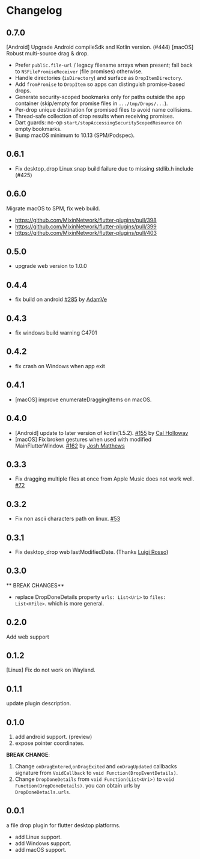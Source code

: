 # Changelog

## 0.7.0

[Android] Upgrade Android compileSdk and Kotlin version. (#444) 
[macOS] Robust multi-source drag & drop.

* Prefer `public.file-url` / legacy filename arrays when present; fall back to
  `NSFilePromiseReceiver` (file promises) otherwise.
* Handle directories (`isDirectory`) and surface as `DropItemDirectory`.
* Add `fromPromise` to `DropItem` so apps can distinguish promise-based drops.
* Generate security-scoped bookmarks only for paths outside the app container
  (skip/empty for promise files in `.../tmp/Drops/...`).
* Per-drop unique destination for promised files to avoid name collisions.
* Thread-safe collection of drop results when receiving promises.
* Dart guards: no-op `start/stopAccessingSecurityScopedResource` on empty
  bookmarks.
* Bump macOS minimum to 10.13 (SPM/Podspec).

## 0.6.1

* Fix desktop_drop Linux snap build failure due to missing stdlib.h include (#425)

## 0.6.0

Migrate macOS to SPM, fix web build.

* https://github.com/MixinNetwork/flutter-plugins/pull/398
* https://github.com/MixinNetwork/flutter-plugins/pull/399
* https://github.com/MixinNetwork/flutter-plugins/pull/403

## 0.5.0

* upgrade web version to 1.0.0

## 0.4.4

* fix build on android [#285](https://github.com/MixinNetwork/flutter-plugins/pull/285)
  by [AdamVe](https://github.com/AdamVe)

## 0.4.3

* fix windows build warning C4701

## 0.4.2

* fix crash on Windows when app exit

## 0.4.1

* [macOS] improve enumerateDraggingItems on macOS.

## 0.4.0

* [Android] update to later version of kotlin(1.5.2). [#155](https://github.com/MixinNetwork/flutter-plugins/pull/155)
  by [Cal Holloway](https://github.com/CalHoll)
* [macOS] Fix broken gestures when used with modified
  MainFlutterWindow. [#162](https://github.com/MixinNetwork/flutter-plugins/pull/162)
  by [Josh Matthews](https://github.com/jmatth)

## 0.3.3

* Fix dragging multiple files at once from Apple Music does not work
  well. [#72](https://github.com/MixinNetwork/flutter-plugins/issues/72)

## 0.3.2

* Fix non ascii characters path on linux. [#53](https://github.com/MixinNetwork/flutter-plugins/issues/53)

## 0.3.1

* Fix desktop_drop web lastModifiedDate. (Thanks [Luigi Rosso](https://github.com/luigi-rosso))

## 0.3.0

** BREAK CHANGES**

* replace DropDoneDetails property `urls: List<Uri>` to `files: List<XFile>`. which is more general.

## 0.2.0

Add web support

## 0.1.2

[Linux] Fix do not work on Wayland.

## 0.1.1

update plugin description.

## 0.1.0

1. add android support. (preview)
2. expose pointer coordinates.

**BREAK CHANGE**:

1. Change `onDragEntered`,`onDragExited` and `onDragUpdated` callbacks signature from `VoidCallback`
   to `void Function(DropEventDetails)`.
2. Change `DropDoneDetails` from `void Function(List<Uri>)` to `void Function(DropDoneDetails)`. you can obtain urls
   by `DropDoneDetails.urls`.

## 0.0.1

a file drop plugin for flutter desktop platforms.

* add Linux support.
* add Windows support.
* add macOS support.
